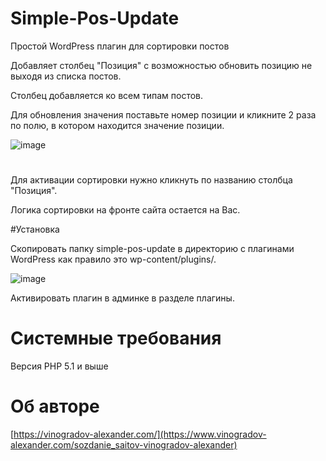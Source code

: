 # Simple-Pos-Update

Простой WordPress плагин для сортировки постов

Добавляет столбец "Позиция" с возможностью обновить позицию не выходя из списка постов.

Столбец добавляется ко всем типам постов.

Для обновления значения поставьте номер позиции и кликните 2 раза по полю, в котором находится значение позиции.




![image](https://github.com/AlexanderUfa/Simple-Pos-Update/assets/75223388/d6eb1201-d262-4a3c-8ede-43a7a8aa44b6)
#

Для активации сортировки нужно кликнуть по названию столбца "Позиция".

Логика сортировки на фронте сайта остается на Вас.


#Установка 

Скопировать папку simple-pos-update в директорию с плагинами WordPress как правило это wp-content/plugins/.

![image](https://github.com/AlexanderUfa/Simple-Pos-Update/assets/75223388/29a398a8-b0a5-42e9-9c54-db88391ecf2c)

Активировать плагин в админке в разделе плагины.

# Системные требования

Версия PHP 5.1 и выше

# Об авторе
[https://vinogradov-alexander.com/](https://www.vinogradov-alexander.com/sozdanie_saitov-vinogradov-alexander)
